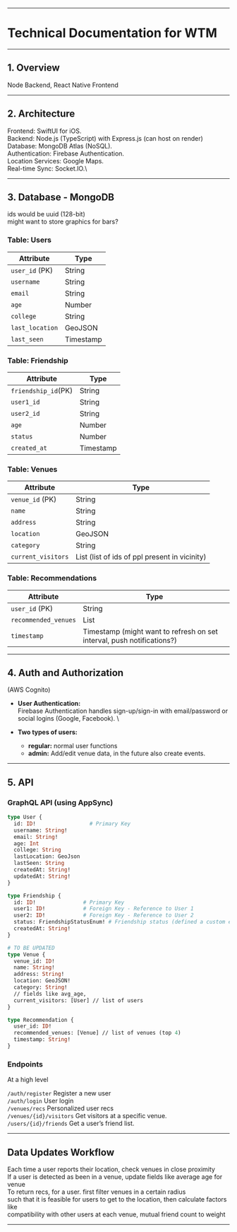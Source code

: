 
---

# **Technical Documentation for WTM**

---

## **1. Overview**
Node Backend, React Native Frontend

---

## **2. Architecture**
Frontend: SwiftUI for iOS. \
Backend: Node.js (TypeScript) with Express.js (can host on render)\
Database: MongoDB Atlas (NoSQL).\
Authentication: Firebase Authentication.\
Location Services: Google Maps.\
Real-time Sync: Socket.IO.\

---

## **3. Database - MongoDB**
ids would be uuid (128-bit) \
might want to store graphics for bars?
### **Table: Users**
| **Attribute**       | **Type**    
|---------------------|-------------
| `user_id` (PK)      | String      
| `username`          | String      
| `email`             | String      
| `age`               | Number      
| `college`           | String      
| `last_location`     | GeoJSON     
| `last_seen`         | Timestamp   

### **Table: Friendship**
| **Attribute**       | **Type**    
|---------------------|-------------
| `friendship_id`(PK) | String      
| `user1_id`          | String      
| `user2_id`          | String      
| `age`               | Number      
| `status`            | Number      
| `created_at`        | Timestamp     


### **Table: Venues**
| **Attribute**       | **Type**    
|---------------------|-------------
| `venue_id` (PK)     | String      
| `name`              | String      
| `address`           | String      
| `location`          | GeoJSON     
| `category`          | String      
| `current_visitors`  | List<String> (list of ids of ppl present in vicinity)

### **Table: Recommendations**
| **Attribute**       | **Type**    
|---------------------|-------------
| `user_id` (PK)      | String      
| `recommended_venues`| List<String>
| `timestamp`         | Timestamp   (might want to refresh on set interval, push notifications?)

---

## **4. Auth and Authorization**
 (AWS Cognito)
- **User Authentication:**  
  Firebase Authentication handles sign-up/sign-in with email/password or social logins (Google, Facebook). \

- **Two types of users:**  
  - **regular:** normal user functions
  - **admin:** Add/edit venue data, in the future also create events.
---

## **5. API**

### **GraphQL API (using AppSync)**
```graphql
type User {
  id: ID!                 # Primary Key
  username: String!       
  email: String!          
  age: Int                
  college: String         
  lastLocation: GeoJson  
  lastSeen: String        
  createdAt: String!      
  updatedAt: String!      
}

type Friendship {
  id: ID!               # Primary Key
  user1: ID!            # Foreign Key - Reference to User 1
  user2: ID!            # Foreign Key - Reference to User 2
  status: FriendshipStatusEnum! # Friendship status (defined a custom enum, will store int in DB)
  createdAt: String!      
}

# TO BE UPDATED
type Venue {
  venue_id: ID!
  name: String!
  address: String!
  location: GeoJSON!
  category: String!
  // fields like avg_age, 
  current_visitors: [User] // list of users
}

type Recommendation {
  user_id: ID!
  recommended_venues: [Venue] // list of venues (top 4)
  timestamp: String!
}
```

### **Endpoints**
At a high level

`/auth/register` Register a new user \
`/auth/login` User login \
`/venues/recs` Personalized user recs \
`/venues/{id}/visitors` Get visitors at a specific venue. \
`/users/{id}/friends` Get a user’s friend list.

---

## **Data Updates Workflow**

Each time a user reports their location, check venues in close proximity \
If a user is detected as been in a venue, update fields like average age for venue \
To return recs, for a user. first filter venues in a certain radius \
such that it is feasible for users to get to the location, then calculate factors like \
compatibility with other users at each venue, mutual friend count to weight 

---
